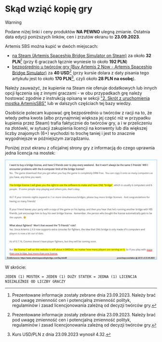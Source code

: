 # Skąd wziąć kopię gry

> [!WARNING]
> Podane niżej linki i ceny produktów **NA PEWNO** ulegną zmianie. Ostatnia data edycji poniższych linków, cen i zrzutów ekranu to **23.09.2023**.

Artemis SBS można kupić w dwóch miejscach:
- [na Steam (Artemis Spaceship Bridge Simulator on Steam)](https://store.steampowered.com/app/247350/) za około **32 PLN**[^1] (przy 6 graczach łącznie wyniesie to około **192 PLN**)
- [bezpośrednio u twórców gry (Buy Artemis 2 Now - Artemis Spaceship Bridge Simulator)](https://www.artemisspaceshipbridge.com/buy-artemis-2-now.html#/) za **40 USD**[^1] (przy kursie dolara z daty pisania tego artykułu jest to około **170 PLN**[^2], czyli około **28 PLN na osobę**).

Należy zauważyć, że kupienie na Steam nie oferuje dodatkowych lub innych opcji łączenia się z innymi graczami - w obu przypadkach grę należy hostować zgodnie z instrukcją opisaną w sekcji ["2. Skrót z uruchomienia mostka ArtemisSBS"](/content/2-skrot-z-uruchomienia-mostka-artemissbs.md) lub w dalszych częściach tej bazy wiedzy.

Osobiście polecam kupować grę bezpośrednio u twórców z racji na to, że wtedy pełna kwota (albo przynajmniej większa jej część niż w przypadku kupienia przez Steam) trafia faktycznie do twórców gry, a i w przeliczeniu na złotówki, w sytuacji zakupienia licencji na konwenty lub dla większej liczby znajomych (6+) wychodzi to trochę taniej i jest to znacznie wygodniejsze w późniejszym zarządzaniu.

Poniżej zrzut ekranu z oficjalnej strony gry z informacją do czego uprawnia jedna licencja na mostek:

![Screenshot1](/content/img/2-faq-screen1.png)

W skrócie:

```
JEDEN (1) MOSTEK = JEDEN (1) DUŻY STATEK = JEDNA (1) LICENCJA NIEZALEŻNIE OD LICZBY GRACZY
```

[^1]: Prezentowane informacje zostały zebrane dnia 23.09.2023. Należy brać pod uwagę zmienność cen i potencjalną zmienność polityk, regulaminów i zasad licencjonowania zależną od decyzji twórców gry.
[^2]: Kurs USD/PLN z dnia 23.09.2023 wynosił 4.32.
